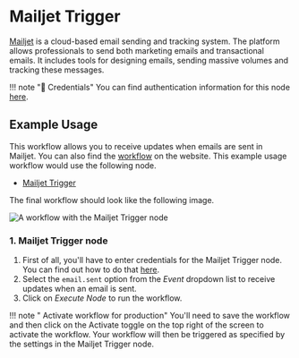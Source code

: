 # Mailjet Trigger

[Mailjet](https://www.mailjet.com/) is a cloud-based email sending and tracking system. The platform allows professionals to send both marketing emails and transactional emails. It includes tools for designing emails, sending massive volumes and tracking these messages.

!!! note "🔑 Credentials"
    You can find authentication information for this node [here](/workflow/integrations/credentials/mailjet/).



## Example Usage

This workflow allows you to receive updates when emails are sent in Mailjet. You can also find the [workflow](https://n8n.io/workflows/521) on the website. This example usage workflow would use the following node.
- [Mailjet Trigger]()

The final workflow should look like the following image.

![A workflow with the Mailjet Trigger node](/_images/integrations/trigger-nodes/mailjettrigger/workflow.png)


### 1. Mailjet Trigger node

1. First of all, you'll have to enter credentials for the Mailjet Trigger node. You can find out how to do that [here](/workflow/integrations/credentials/mailjet/).
2. Select the `email.sent` option from the *Event* dropdown list to receive updates when an email is sent.
3. Click on *Execute Node* to run the workflow.

!!! note " Activate workflow for production"
    You'll need to save the workflow and then click on the Activate toggle on the top right of the screen to activate the workflow. Your workflow will then be triggered as specified by the settings in the Mailjet Trigger node.

